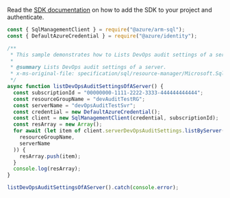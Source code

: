 Read the [SDK documentation](https://github.com/Azure/azure-sdk-for-js/blob/%40azure%2Farm-sql_9.0.1/sdk/sql/arm-sql/README.md) on how to add the SDK to your project and authenticate.

```javascript
const { SqlManagementClient } = require("@azure/arm-sql");
const { DefaultAzureCredential } = require("@azure/identity");

/**
 * This sample demonstrates how to Lists DevOps audit settings of a server.
 *
 * @summary Lists DevOps audit settings of a server.
 * x-ms-original-file: specification/sql/resource-manager/Microsoft.Sql/preview/2020-11-01-preview/examples/ServerDevOpsAuditSettingsList.json
 */
async function listDevOpsAuditSettingsOfAServer() {
  const subscriptionId = "00000000-1111-2222-3333-444444444444";
  const resourceGroupName = "devAuditTestRG";
  const serverName = "devOpsAuditTestSvr";
  const credential = new DefaultAzureCredential();
  const client = new SqlManagementClient(credential, subscriptionId);
  const resArray = new Array();
  for await (let item of client.serverDevOpsAuditSettings.listByServer(
    resourceGroupName,
    serverName
  )) {
    resArray.push(item);
  }
  console.log(resArray);
}

listDevOpsAuditSettingsOfAServer().catch(console.error);
```
